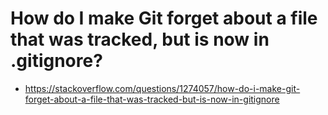 # How do I make Git forget about a file that was tracked, but is now in .gitignore?
- https://stackoverflow.com/questions/1274057/how-do-i-make-git-forget-about-a-file-that-was-tracked-but-is-now-in-gitignore
